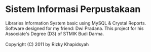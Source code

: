 # Sistem Informasi Perpustakaan <br>
Libraries Information System basic using MySQL & Crystal Reports. Software designed for my friend: Dwi Pradana. This project for his Associate's Degree (D3) of STMIK Budi Darma. </br><br>  Copyright (C) 2011 by Rizky Khapidsyah </br>
